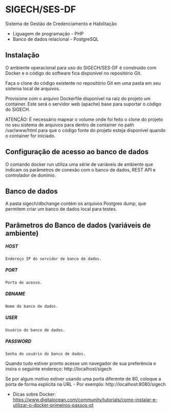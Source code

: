 # SIGECH/SES-DF

Sistema de Gestão de Credenciamento e Habilitação

+ Liguagem de programação - PHP
+ Banco de dados relacional - PostgreSQL

## Instalação

O ambiente operacional para uso do SIGECH/SES-DF é construído com Docker e o código do software fica disponível no repositório Git.

Faça o clone do código existente no repositório Git em uma pasta em seu sistema local de arquivos.

Provisione com o arquivo Dockerfile disponível na raiz do projeto um container. Este será o servidor web (apache) base para suportar o código do SIGECH.

ATENÇÃO: É necessário mapear o volume onde foi feito o clone do projeto no seu sistema de arquivos para dentro de container no path /var/www/html para que o código fonte do projeto esteja disponível quando o container for iniciado.

## Configuração de acesso ao banco de dados

O comando docker run utiliza uma série de variáveis de ambiente que indicam os parâmetros de conexão com o banco de dados, REST API e controlador de domínio.

## Banco de dados

A pasta sigech/dbchange contém os arquivos Postgres dump, que permitem criar um banco de dados local para testes.

## Parâmetros do Banco de dados (variáveis de ambiente)

##### HOST
	Endereço IP do servidor de banco de dados.
##### PORT
	Porta de acesso.	
##### DBNAME
	Nome do banco de dados.
##### USER
	Usuário do banco de dados.
##### PASSWORD
	Senha do usuário do banco de dados.




Quando tudo estiver pronto acesse um navegador de sua preferência e insira o seguinte endereço:
http://localhost/sigech

Se por algum motivo estiver usando uma porta diferente de 80, coloque a porta de forma explícita na URL - Por exemplo:
http://localhost:8080/sigech

+ Dicas sobre Docker: https://www.digitalocean.com/community/tutorials/como-instalar-e-utilizar-o-docker-primeiros-passos-pt
	